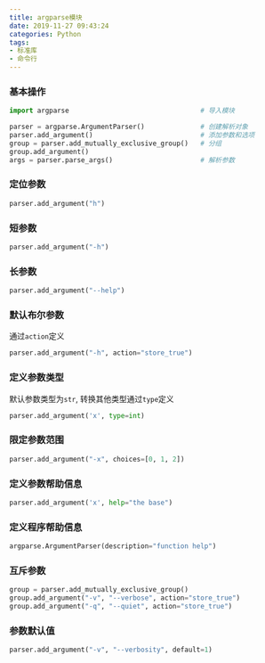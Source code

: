 ```yaml
---
title: argparse模块
date: 2019-11-27 09:43:24
categories: Python
tags:
- 标准库
- 命令行
---
```

### 基本操作

```python
import argparse                                 # 导入模块

parser = argparse.ArgumentParser()              # 创建解析对象
parser.add_argument()                           # 添加参数和选项
group = parser.add_mutually_exclusive_group()   # 分组
group.add_argument()
args = parser.parse_args()                      # 解析参数
```

### 定位参数

```python
parser.add_argument("h")
```

### 短参数

```python
parser.add_argument("-h")
```

### 长参数

```python
parser.add_argument("--help")
```

### 默认布尔参数

通过`action`定义

```python
parser.add_argument("-h", action="store_true")
```

### 定义参数类型

默认参数类型为`str`, 转换其他类型通过`type`定义

```python
parser.add_argument('x', type=int)
```

### 限定参数范围

```python
parser.add_argument("-x", choices=[0, 1, 2])
```

### 定义参数帮助信息

```python
parser.add_argument('x', help="the base")
```

### 定义程序帮助信息

```python
argparse.ArgumentParser(description="function help")
```

### 互斥参数

```python
group = parser.add_mutually_exclusive_group()
group.add_argument("-v", "--verbose", action="store_true")
group.add_argument("-q", "--quiet", action="store_true")
```

### 参数默认值

```python
parser.add_argument("-v", "--verbosity", default=1)
```
